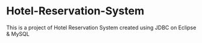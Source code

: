 # Hotel-Reservation-System
This is a project of Hotel Reservation System created using JDBC on Eclipse & MySQL 
